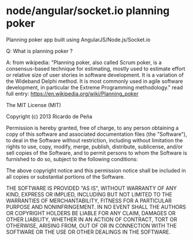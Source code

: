 node/angular/socket.io planning poker
=============

Planning poker app built using AngularJS/Node.js/Socket.io

Q: What is planning poker ?  

A: from wikipedia: "Planning poker, also called Scrum poker, is a consensus-based technique for estimating, mostly used to estimate effort or relative size of user stories in software development. It is a variation of the Wideband Delphi method. It is most commonly used in agile software development, in particular the Extreme Programming methodology."
read full entry: https://en.wikipedia.org/wiki/Planning_poker


The MIT License (MIT)

Copyright (c) 2013 Ricardo de Peña

Permission is hereby granted, free of charge, to any person obtaining a copy of
this software and associated documentation files (the "Software"), to deal in
the Software without restriction, including without limitation the rights to
use, copy, modify, merge, publish, distribute, sublicense, and/or sell copies of
the Software, and to permit persons to whom the Software is furnished to do so,
subject to the following conditions:

The above copyright notice and this permission notice shall be included in all
copies or substantial portions of the Software.

THE SOFTWARE IS PROVIDED "AS IS", WITHOUT WARRANTY OF ANY KIND, EXPRESS OR
IMPLIED, INCLUDING BUT NOT LIMITED TO THE WARRANTIES OF MERCHANTABILITY, FITNESS
FOR A PARTICULAR PURPOSE AND NONINFRINGEMENT. IN NO EVENT SHALL THE AUTHORS OR
COPYRIGHT HOLDERS BE LIABLE FOR ANY CLAIM, DAMAGES OR OTHER LIABILITY, WHETHER
IN AN ACTION OF CONTRACT, TORT OR OTHERWISE, ARISING FROM, OUT OF OR IN
CONNECTION WITH THE SOFTWARE OR THE USE OR OTHER DEALINGS IN THE SOFTWARE.

